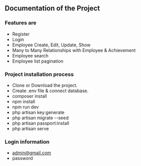 ## Documentation of the Project
### Features are 
* Register
* Login
* Employee Create, Edit, Update, Show
* Many to Many Relationships with Employee & Achievement
* Employee search
* Employee list pagination

### Project installation process
* Clone or Download the project.
* Create .env file & connect database.
* composer install
* npm install
* npm run dev
* php artisan key:generate
* php artisan migrate --seed
* php artisan passport:install
* php artisan serve

### Login information
* admin@gmail.com
* password
